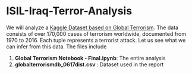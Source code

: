 # ISIL-Iraq-Terror-Analysis

We will analyze a [Kaggle Dataset based on Global Terrorism](https://www.kaggle.com/START-UMD/gtd). The data consists of over 170,000 cases of terrorism worldwide, documented from 1970 to 2016. Each tuple represents a terrorist attack. Let us see what we can infer from this data. The files include

1. **Global Terrorism Notebook - Final.ipynb**: The entire analysis
2. **globalterrorismdb_0617dist.csv** : Dataset used in the report